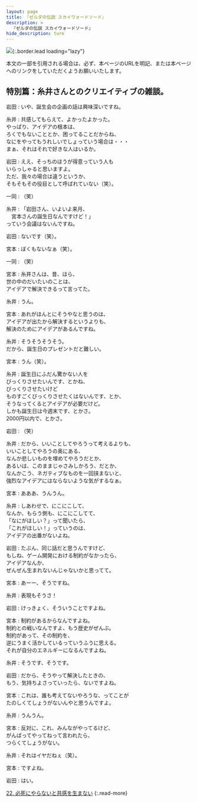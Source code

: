 ```yaml
---
layout: page
title: 『ゼルダの伝説 スカイウォードソード』
description: >
  『ゼルダの伝説 スカイウォードソード』
hide_description: ture
---
```


![](/interviews/jp/wii/souj/sp/img/mainvisual21.jpg){:.border.lead loading="lazy"}

本文の一部を引用される場合は、必ず、本ページのURLを明記、または本ページへのリンクをしていただくようお願いいたします。

## 特別篇：糸井さんとのクリエイティブの雑談。

岩田
: いや、誕生会の企画の話は興味深いですね。

糸井
: 共感してもらえて、よかったよかった。<br>やっぱり、アイデアの根本は、<br>ろくでもないこととか、困ってることだからね、<br>なにをやってもうれしいでしょっていう場合は・・・<br>まぁ、それはそれで好きな人はいるか。

岩田
: ええ、そっちのほうが得意っていう人も<br>いらっしゃると思いますよ。<br>ただ、我々の場合は違うというか、<br>そもそもその役目として呼ばれていない（笑）。

一同
: （笑）

糸井
: 「岩田さん、いよいよ来月、<br>　宮本さんの誕生日なんですけど！」<br>っていう会議はないんですね。

岩田
: ないです（笑）。

宮本
: ぼくもないなぁ（笑）。

一同
: （笑）

宮本
: 糸井さんは、昔、ほら、<br>世の中のだいたいのことは、<br>アイデアで解決できるって言ってた。

糸井
: うん。

宮本
: あれがほんとにそうやなと思うのは、<br>アイデアが出たから解決するというよりも、<br>解決のためにアイデアがあるんですね。

糸井
: そうそうそうそう。<br>だから、誕生日のプレゼントだと難しい。

宮本
: うん（笑）。

糸井
: 誕生日にふだん驚かない人を<br>びっくりさせたいんです、とかね、<br>びっくりさせたいけど<br>ものすごくびっくりさせたくはないんです、とか、<br>そうなってくるとアイデアが必要だけど。<br>しかも誕生日は今週末です、とかさ。<br>2000円以内で、とかさ。

岩田
: （笑）

糸井
: だから、いいことしてやろうって考えるよりも、<br>いいことしてやろうの奥にある、<br>なんか悲しいものを埋めてやろうだとか、<br>あるいは、このままじゃさみしかろう、だとか、<br>なんかこう、ネガティブなものを一回挟まないと、<br>強烈なアイデアにはならないような気がするなぁ。

宮本
: あああ、うんうん。

糸井
: しあわせで、にこにこして、<br>なんか、もらう側も、にこにこしてて、<br>「なにがほしい？」って聞いたら、<br>「これがほしい！」っていうのは、<br>アイデアの出番がないよね。

岩田
: たぶん、同じ話だと思うんですけど、<br>もしね、ゲーム開発における制約がなかったら、<br>アイデアなんか、<br>ぜんぜん生まれないんじゃないかと思ってて。

宮本
: あーー、そうですね。

糸井
: 表現もそうさ！

岩田
: けっきょく、そういうことですよね。

宮本
: 制約があるからなんですよね。<br>制約との戦いなんですよ、もう歴史がぜんぶ。<br>制約があって、その制約を、<br>逆にうまく活かしているっていうふうに思える。<br>それが自分のエネルギーになるんですよね。

糸井
: そうです、そうです。

岩田
: だから、そうやって解決したときの、<br>もう、気持ちよさっていったら、ないですよね。

宮本
: これは、誰も考えてないやろうな、ってことが<br>たのしくてしょうがないんやと思うんですよ。

糸井
: うんうん。

宮本
: 反対に、これ、みんながやってるけど、<br>がんばってやってねって言われたら、<br>つらくてしょうがない。

糸井
: それはイヤだねぇ（笑）。

宮本
: ですよね。

岩田
: はい。

[22. 必死にやらないと共感を生まない](22.md)
{:.read-more}

